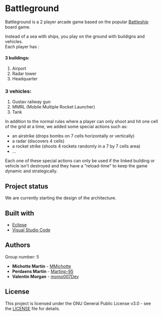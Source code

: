 
# Battleground 

Battleground is a 2 player arcade game based on the popular [Battleship](https://en.wikipedia.org/wiki/Battleship_(game)) board game. 

Instead of a sea with ships, you play on the ground with buildigns and vehicles.<br>
Each player has :
#### 3 buildings:
1. Airport
2. Radar tower
3. Headquarter

### 3 vehicles:
1. Gustav railway gun
2. MMRL (Mobile Multiple Rocket Launcher)
3. Tank 

In addition to the normal rules where a player can only shoot and hit one cell of the grid at a time, we added some special actions such as:

* an airstrike (drops bombs on 7 cells horizontally or vertically)
* a radar (discovers 4 cells)
* a rocket strike (shoots 4 rockets randomly in a 7 by 7 cells area)
* ... 

Each one of these special actions can only be used if the linked building or vehicle isn't destroyed and they have a "reload-time" to keep the game dynamic and strategically. 

## Project status

We are currently starting the design of the architecture. 

## Built with

* [Eclipse](https://www.eclipse.org)
* [Visual Studio Code](https://code.visualstudio.com) 

## Authors

Group number: 5

* **Michotte Martin** - [MMichotte](https://github.com/MMichotte)
* **Perdaens Martin** - [Martinp-95](https://github.com/Martinp-95)
* **Valentin Morgan** - [momo007Dev](https://github.com/momo007Dev)

## License
This project is licensed under the GNU General Public License v3.0 - see the [LICENSE](LICENSE) file for details.
